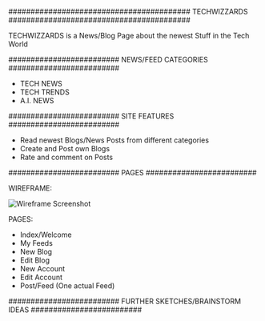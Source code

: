 #########################################
TECHWIZZARDS
#########################################

TECHWIZZARDS is a News/Blog Page about the newest Stuff in the Tech World


#########################
NEWS/FEED CATEGORIES
#########################

-	TECH NEWS
-	TECH TRENDS
-	A.I. NEWS


#########################
SITE FEATURES
#########################

-	Read newest Blogs/News Posts from different categories
-	Create and Post own Blogs
-	Rate and comment on Posts


#########################
PAGES
#########################

WIREFRAME:


![Wireframe Screenshot](./workspace_screenshots/IMG_0412.jpeg)


PAGES:

-	Index/Welcome
-	My Feeds
-	New Blog
-	Edit Blog
-	New Account
-	Edit Account
-	Post/Feed (One actual Feed)



#########################
FURTHER SKETCHES/BRAINSTORM IDEAS
#########################


